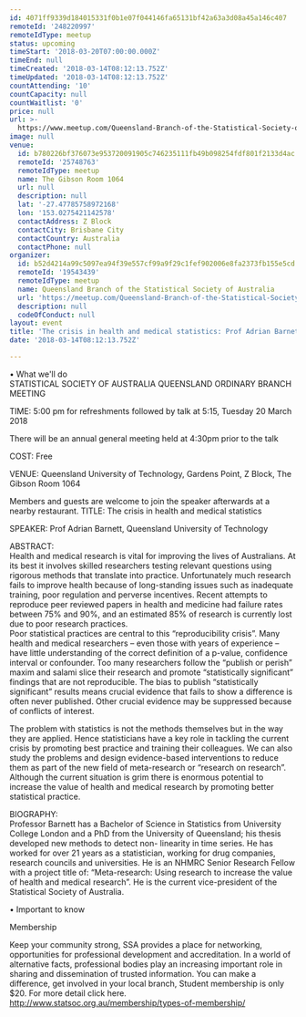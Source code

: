 ```yaml
---
id: 4071ff9339d184015331f0b1e07f044146fa65131bf42a63a3d08a45a146c407
remoteId: '248220997'
remoteIdType: meetup
status: upcoming
timeStart: '2018-03-20T07:00:00.000Z'
timeEnd: null
timeCreated: '2018-03-14T08:12:13.752Z'
timeUpdated: '2018-03-14T08:12:13.752Z'
countAttending: '10'
countCapacity: null
countWaitlist: '0'
price: null
url: >-
  https://www.meetup.com/Queensland-Branch-of-the-Statistical-Society-of-Australia/events/248220997/
image: null
venue:
  id: b780226bf376073e953720091905c746235111fb49b098254fdf801f2133d4ac
  remoteId: '25748763'
  remoteIdType: meetup
  name: The Gibson Room 1064
  url: null
  description: null
  lat: '-27.47785758972168'
  lon: '153.0275421142578'
  contactAddress: Z Block
  contactCity: Brisbane City
  contactCountry: Australia
  contactPhone: null
organizer:
  id: b52d4214a99c5097ea94f39e557cf99a9f29c1fef902006e8fa2373fb155e5cd
  remoteId: '19543439'
  remoteIdType: meetup
  name: Queensland Branch of the Statistical Society of Australia
  url: 'https://meetup.com/Queensland-Branch-of-the-Statistical-Society-of-Australia'
  description: null
  codeOfConduct: null
layout: event
title: 'The crisis in health and medical statistics: Prof Adrian Barnett, QUT'
date: '2018-03-14T08:12:13.752Z'

---
```

<p>• What we'll do<br/>STATISTICAL SOCIETY OF AUSTRALIA QUEENSLAND ORDINARY BRANCH MEETING</p> <p>TIME: 5:00 pm for refreshments followed by talk at 5:15, Tuesday 20 March 2018</p> <p>There will be an annual general meeting held at 4:30pm prior to the talk</p> <p>COST: Free</p> <p>VENUE: Queensland University of Technology, Gardens Point, Z Block, The Gibson Room 1064</p> <p>Members and guests are welcome to join the speaker afterwards at a nearby restaurant. TITLE: The crisis in health and medical statistics</p> <p>SPEAKER: Prof Adrian Barnett, Queensland University of Technology</p> <p>ABSTRACT:<br/>Health and medical research is vital for improving the lives of Australians. At its best it involves skilled researchers testing relevant questions using rigorous methods that translate into practice. Unfortunately much research fails to improve health because of long-standing issues such as inadequate training, poor regulation and perverse incentives. Recent attempts to reproduce peer reviewed papers in health and medicine had failure rates between 75% and 90%, and an estimated 85% of research is currently lost due to poor research practices.<br/>Poor statistical practices are central to this “reproducibility crisis”. Many health and medical researchers – even those with years of experience – have little understanding of the correct definition of a p-value, confidence interval or confounder. Too many researchers follow the “publish or perish” maxim and salami slice their research and promote “statistically significant” findings that are not reproducible. The bias to publish “statistically significant” results means crucial evidence that fails to show a difference is often never published. Other crucial evidence may be suppressed because of conflicts of interest.</p> <p>The problem with statistics is not the methods themselves but in the way they are applied. Hence statisticians have a key role in tackling the current crisis by promoting best practice and training their colleagues. We can also study the problems and design evidence-based interventions to reduce them as part of the new field of meta-research or “research on research”. Although the current situation is grim there is enormous potential to increase the value of health and medical research by promoting better statistical practice.</p> <p>BIOGRAPHY:<br/>Professor Barnett has a Bachelor of Science in Statistics from University College London and a PhD from the University of Queensland; his thesis developed new methods to detect non- linearity in time series. He has worked for over 21 years as a statistician, working for drug companies, research councils and universities. He is an NHMRC Senior Research Fellow with a project title of: “Meta-research: Using research to increase the value of health and medical research”. He is the current vice-president of the Statistical Society of Australia.</p> <p>• Important to know</p> <p>Membership</p> <p>Keep your community strong, SSA provides a place for networking, opportunities for professional development and accreditation. In a world of alternative facts, professional bodies play an increasing important role in sharing and dissemination of trusted information. You can make a difference, get involved in your local branch, Student membership is only $20. For more detail click here. <a href="http://www.statsoc.org.au/membership/types-of-membership/" class="linkified">http://www.statsoc.org.au/membership/types-of-membership/</a></p>
